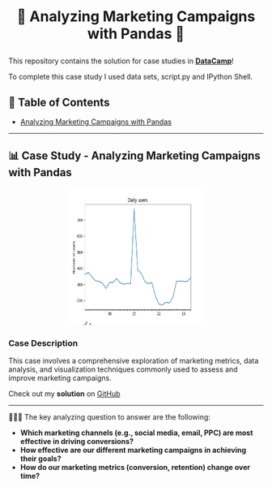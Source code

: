 # <p align="center" style="margin-top: 0px;">🐍 Analyzing Marketing Campaigns with Pandas 🐍

This repository contains the solution for case studies in **[DataCamp](https://app.datacamp.com/learn/case-studies)**!
  
  To complete this case study I used data sets, script.py and IPython Shell.

## 🧾 Table of Contents

- [Analyzing Marketing Campaigns with Pandas](https://app.datacamp.com/learn/courses/analyzing-marketing-campaigns-with-pandas)

***

## 📊 Case Study - Analyzing Marketing Campaigns with Pandas
 <p align="center" style="margin-bottom: 0px !important;">
  <img src="https://github.com/erisaxhelilaj/Python_Projects/blob/master/Analyzing%20Marketing%20Campaigns%20with%20pandas/DataSets/Figure_1.png" width="270" height="270">

### Case Description
  
This case involves a comprehensive exploration of marketing metrics, data analysis, and visualization techniques commonly used to assess and improve marketing campaigns.


Check out my **solution** on [GitHub](https://github.com/erisaxhelilaj/Python_Projects/tree/master/Analyzing%20Marketing%20Campaigns%20with%20pandas/Scripts) 
***


 🎯🎯🎯 The key analyzing question to answer are the following:
- **Which marketing channels (e.g., social media, email, PPC) are most effective in driving conversions?**
- **How effective are our different marketing campaigns in achieving their goals?**
- **How do our marketing metrics (conversion, retention) change over time?**


